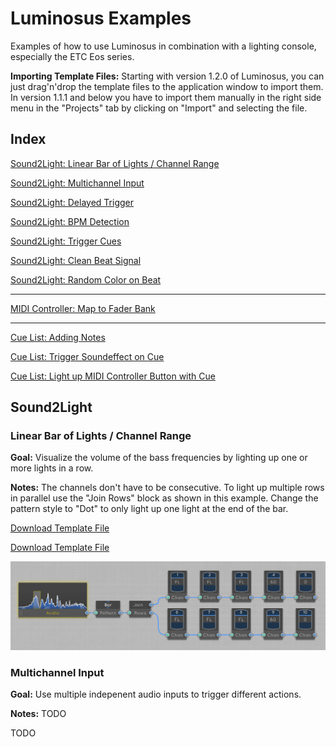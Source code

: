 # Luminosus Examples

Examples of how to use Luminosus in combination with a lighting console, especially the ETC Eos series.

**Importing Template Files:** Starting with version 1.2.0 of Luminosus, you can just drag'n'drop the template files to the application window to import them. In version 1.1.1 and below you have to import them manually in the right side menu in the "Projects" tab by clicking on "Import" and selecting the file.

## Index

[Sound2Light: Linear Bar of Lights / Channel Range](#)

[Sound2Light: Multichannel Input](#)

[Sound2Light: Delayed Trigger](#)

[Sound2Light: BPM Detection](#)

[Sound2Light: Trigger Cues](#)

[Sound2Light: Clean Beat Signal](#)

[Sound2Light: Random Color on Beat](#)

---

[MIDI Controller: Map to Fader Bank](#)

---

[Cue List: Adding Notes](#)

[Cue List: Trigger Soundeffect on Cue](#)

[Cue List: Light up MIDI Controller Button with Cue](#)


## Sound2Light

### Linear Bar of Lights / Channel Range

**Goal:** Visualize the volume of the bass frequencies by lighting up one or more lights in a row.

**Notes:** The channels don't have to be consecutive. To light up multiple rows in parallel use the "Join Rows" block as shown in this example. Change the pattern style to "Dot" to only light up one light at the end of the bar.

<a href="https://raw.githubusercontent.com/luminosuslight/luminosus-examples/master/templates/S2L%20-%20Bar%20of%20Lights.lpr" download>Download Template File</a>

<a href="https://www.luminosus.org/downloads/templates/S2L%20-%20Bar%20of%20Lights.lpr" download>Download Template File</a>

![Screenshot](images/s2l_bar_of_lights.png)

### Multichannel Input

**Goal:** Use multiple indepenent audio inputs to trigger different actions.

**Notes:** TODO

TODO






